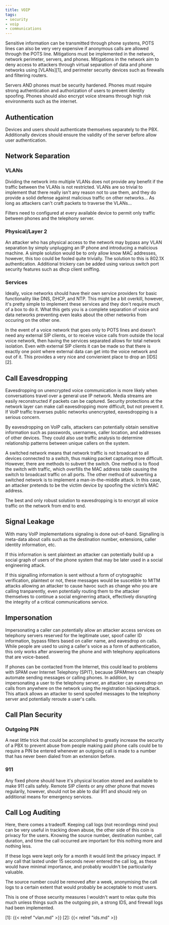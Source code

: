 ```yaml
---
title: VOIP
tags:
- security
- voip
- communications
---
```


Sensitive information can be transmitted through phone systems, POTS lines can
also be very very expensive if anonymous calls are allowed through the POTS
line. Mitigations must be implemented in the network, network perimeter,
servers, and phones. Mitigations in the network aim to deny access to attackers
through virtual separation of data and phone networks using [VLANs][1], and
perimeter security devices such as firewalls and filtering routers.

Servers AND phones must be security hardened. Phones must require strong
authentication and authorization of users to prevent identity spoofing. Phones
should also encrypt voice streams through high risk environments such as the
internet.

## Authentication

Devices and users should authenticate themselves separately to the PBX.
Additionally devices should ensure the validity of the server before allow user
authentication.

## Network Separation

### VLANs

Dividing the network into multiple VLANs does not provide any benefit if the
traffic between the VLANs is not restricted. VLANs are so trivial to implement
that there really isn't any reason not to use them, and they do provide a solid
defense against malicious traffic on other networks... As long as attackers
can't craft packets to traverse the VLANs...

Filters need to configured at every available device to permit only traffic
between phones and the telephony server.

### Physical/Layer 2

An attacker who has physical access to the network may bypass any VLAN
separation by simply unplugging an IP phone and introducing a malicious
machine. A simple solution would be to only allow know MAC addresses, however,
this too could be fooled quite trivially. The solution to this is 802.1X
authentication. Additional trickery can be added using various switch port
security features such as dhcp client sniffing.

### Services

Ideally, voice networks should have their own service providers for basic
functionality like DNS, DHCP, and NTP. This might be a bit overkill, however,
it's pretty simple to implement these services and they don't require much of a
box to do it. What this gets you is a complete separation of voice and data
networks preventing even leaks about the other networks from occuring on the
other one.

In the event of a voice network that goes only to POTS lines and doesn't need
any external SIP clients, or to receive voice calls from outside the local
voice network, then having the services separated allows for total network
isolation. Even with external SIP clients it can be made so that there is
exactly one point where external data can get into the voice network and out of
it. This provides a very nice and convienient place to drop an [IDS][2].

## Call Eavesdropping

Eavesdropping on unencrypted voice communication is more likely when
conversations travel over a general use IP network. Media streams are easily
reconstructed if packets can be captured. Security protections at the network
layer can make call eavesdropping more difficult, but not prevent it. If VoIP
traffic traverses public networks unencrypted, eavesdropping is a serious
concern.

By eavesdropping on VoIP calls, attackers can potentially obtain sensitive
information such as passwords, usernames, caller location, and addresses of
other devices. They could also use traffic analysis to determine relationship
patterns between unique callers on the system.

A switched network means that network traffic is not broadcast to all devices
connected to a switch, thus making packet capturing more difficult. However,
there are methods to subvert the switch. One method is to flood the switch with
traffic, which overfills the MAC address table causing the switch to broadcast
traffic on all ports. The other method of subverting a switched network is to
implement a man-in-the-middle attack. In this case, an attacker pretends to be
the victim device by spoofing the victim’s MAC address.

The best and only robust solution to eavesdropping is to encrypt all voice
traffic on the network from end to end.

## Signal Leakage

With many VoIP implementations signaling is done out-of-band. Signalling is
meta-data about calls such as the destination number, extensions, caller
identity information, etc.

If this information is sent plaintext an attacker can potentially build up a
social graph of users of the phone system that may be later used in a social
engineering attack.

If this signalling information is sent without a form of crytographic
verification, plaintext or not, these messages would be suscetible to MITM
attacks allowing an attacker to cause havoc such as change who you are calling
tranparently, even potentially routing them to the attacker themselves to
continue a social enginerring attack, effectively disrupting the integrity of a
critical communications service.

## Impersonation

Impersonating a caller can potentially allow an attacker access services on
telephony servers reserved for the legitimate user, spoof caller ID
information, bypass filters based on caller name, and eavesdrop on calls. While
people are used to using a caller's voice as a form of authentication, this
only works after answering the phone and with telephony applications that are
voice-based.

If phones can be contacted from the Internet, this could lead to problems with
SPAM over Internet Telephony (SPIT), because SPAMmers can cheaply automate
sending messages or calling phones. In addition, by impersonating a user to the
telephony server, an attacker can eavesdrop on calls from anywhere on the
network using the registration hijacking attack. This attack allows an attacker
to send spoofed messages to the telephony server and potentially reroute a
user's calls.

## Call Plan Security

### Outgoing PIN

A neat little trick that could be accomplished to greatly increase the security
of a PBX to prevent abuse from people making paid phone calls could be to
require a PIN be entered whenever an outgoing call is made to a number that has
never been dialed from an extension before.

### 911

Any fixed phone should have it's physical location stored and available to make
911 calls safely. Remote SIP clients or any other phone that moves regularily,
however, should not be able to dial 911 and should rely on additional means for
emergency services.

## Call Log Auditing

Here, there comes a tradeoff. Keeping call logs (not recordings mind you) can
be very useful in tracking down abuse, the other side of this coin is privacy
for the users. Knowing the source number, destination number, call duration,
and time the call occurred are important for this nothing more and nothing
less.

If these logs were kept only for a month it would limit the privacy impact. If
any call that lasted under 15 seconds never entered the call log, as these
would have minimal importance, and probably wouldn't be particularily valuable.

The source number could be removed after a week, anonymising the call logs to a
certain extent that would probably be acceptable to most users.

This is one of those security measures I wouldn't want to relax quite this much
unless things such as the outgoing pin, a strong IDS, and firewall logs had
been implemented.

[1]: {{< relref "vlan.md" >}}
[2]: {{< relref "ids.md" >}}
